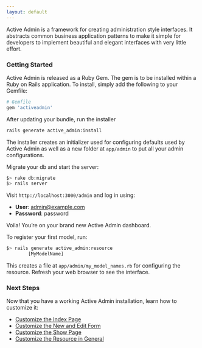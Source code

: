 ```yaml
---
layout: default
---
```


Active Admin is a framework for creating administration style interfaces. It abstracts common business application patterns to make it simple for developers to implement beautiful and elegant interfaces with very
little effort.

### Getting Started

Active Admin is released as a Ruby Gem. The gem is to be installed within a Ruby on Rails application. To
        install, simply add the following to your Gemfile:

```ruby
# Gemfile
gem 'activeadmin'
```

After updating your bundle, run the installer

```bash
rails generate active_admin:install
```

The installer creates an initializer used for configuring defaults used by Active Admin as well as a new folder at `app/admin` to put all your admin configurations.

Migrate your db and start the server:

```bash
$> rake db:migrate
$> rails server
```

Visit `http://localhost:3000/admin` and log in using:

* __User__: admin@example.com
* __Password__: password

Voila! You&#8217;re on your brand new Active Admin dashboard.

To register your first model, run:

```bash
$> rails generate active_admin:resource
        [MyModelName]
```

This creates a file at `app/admin/my_model_names.rb` for configuring the resource. Refresh your web browser to see the interface.

### Next Steps

Now that you have a working Active Admin installation, learn how to customize it:

* [Customize the Index Page](3-index-pages.md)
* [Customize the New and Edit Form](5-forms.md)
* [Customize the Show Page](6-show-pages.md)
* [Customize the Resource in General](2-resource-customization.md)
